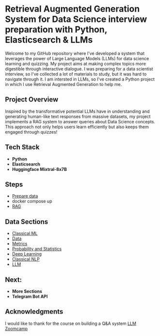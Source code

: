 # Retrieval Augmented Generation System for Data Science interview preparation with Python, Elasticsearch & LLMs

Welcome to my GitHub repository where I've developed a system that leverages the power of Large Language Models (LLMs) for data science learning and quizzing. My project aims at making complex topics more digestible through interactive dialogue.
I was preparing for a data scientist interview, so I've collected a lot of materials to study, but it was hard to navigate through it. I am intersted in LLMs, so I've created a Python project in which I use Retrieval Augmented Generation to help me. 

## Project Overview 
Inspired by the transformative potential LLMs have in understanding and generating human-like text responses from massive datasets, my project implements a RAG system to answer queries about Data Science concepts. This approach not only helps users learn efficiently but also keeps them engaged through quizzes!

## Tech Stack 
- **Python**
- **Elasticsearch**
- **Huggingface Mixtral-8x7B**

## Steps
- [Prepare data](https://github.com/mary-el/rag-ds-interview/blob/main/data_preparation.ipynb)
- docker compose up
- [RAG](https://github.com/mary-el/rag-ds-interview/blob/main/rag.ipynb)

## Data Sections
- [Classical ML](https://github.com/mary-el/rag-ds-interview/blob/main/docs/Classical_models/Classical_models.md)
- [Data](https://github.com/mary-el/rag-ds-interview/tree/main/docs/Data)
- [Metrics](https://github.com/mary-el/rag-ds-interview/tree/main/docs/Metrics)
- [Probability and Statistics](https://github.com/mary-el/rag-ds-interview/tree/main/docs/Probability_and_Statistics)
- [Deep Learning](https://github.com/mary-el/rag-ds-interview/tree/main/docs/Deep%20Learning)
- [Classical NLP](https://github.com/mary-el/rag-ds-interview/tree/main/docs/Classical_NLP)
- [LLM](https://github.com/mary-el/rag-ds-interview/tree/main/docs/LLM)

## Next:
- **More Sections**
- **Telegram Bot API**

## Acknowledgments
I would like to thank for the course on building a Q&A system [LLM Zoomcamp](https://github.com/DataTalksClub/llm-zoomcamp)

